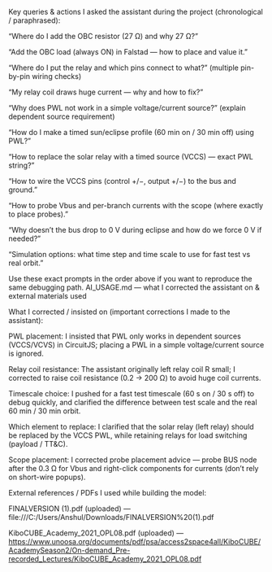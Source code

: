 Key queries & actions I asked the assistant during the project (chronological / paraphrased):

“Where do I add the OBC resistor (27 Ω) and why 27 Ω?”

“Add the OBC load (always ON) in Falstad — how to place and value it.”

“Where do I put the relay and which pins connect to what?” (multiple pin-by-pin wiring checks)

“My relay coil draws huge current — why and how to fix?”

“Why does PWL not work in a simple voltage/current source?” (explain dependent source requirement)

“How do I make a timed sun/eclipse profile (60 min on / 30 min off) using PWL?”

“How to replace the solar relay with a timed source (VCCS) — exact PWL string?”

“How to wire the VCCS pins (control +/−, output +/−) to the bus and ground.”

“How to probe Vbus and per-branch currents with the scope (where exactly to place probes).”

“Why doesn’t the bus drop to 0 V during eclipse and how do we force 0 V if needed?”

“Simulation options: what time step and time scale to use for fast test vs real orbit.”

Use these exact prompts in the order above if you want to reproduce the same debugging path.
AI_USAGE.md — what I corrected the assistant on & external materials used

What I corrected / insisted on (important corrections I made to the assistant):

PWL placement: I insisted that PWL only works in dependent sources (VCCS/VCVS) in CircuitJS; placing a PWL in a simple voltage/current source is ignored.

Relay coil resistance: The assistant originally left relay coil R small; I corrected to raise coil resistance (0.2 → 200 Ω) to avoid huge coil currents.

Timescale choice: I pushed for a fast test timescale (60 s on / 30 s off) to debug quickly, and clarified the difference between test scale and the real 60 min / 30 min orbit.

Which element to replace: I clarified that the solar relay (left relay) should be replaced by the VCCS PWL, while retaining relays for load switching (payload / TT&C).

Scope placement: I corrected probe placement advice — probe BUS node after the 0.3 Ω for Vbus and right-click components for currents (don’t rely on short-wire popups).

External references / PDFs I used while building the model:

FINALVERSION (1).pdf (uploaded) — file:///C:/Users/Anshul/Downloads/FINALVERSION%20(1).pdf

KiboCUBE_Academy_2021_OPL08.pdf (uploaded) — https://www.unoosa.org/documents/pdf/psa/access2space4all/KiboCUBE/AcademySeason2/On-demand_Pre-recorded_Lectures/KiboCUBE_Academy_2021_OPL08.pdf
